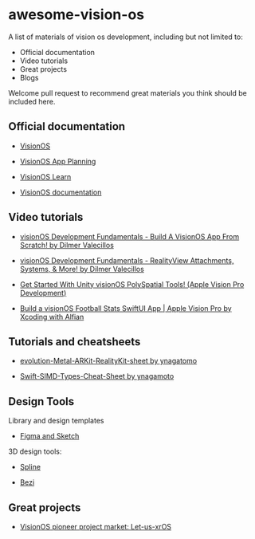 # awesome-vision-os

A list of materials of vision os development, including but not limited to:

- Official documentation
- Video tutorials
- Great projects
- Blogs

Welcome pull request to recommend great materials you think should be included here.


## Official documentation

- [VisionOS](https://developer.apple.com/cn/visionos/)

- [VisionOS App Planning](https://developer.apple.com/cn/visionos/planning/)

- [VisionOS Learn](https://developer.apple.com/cn/visionos/planning/)

- [VisionOS documentation](https://developer.apple.com/documentation/visionos)

## Video tutorials

- [visionOS Development Fundamentals - Build A VisionOS App From Scratch! by Dilmer Valecillos](https://www.youtube.com/watch?v=eMA1Vd1nc9M)

- [visionOS Development Fundamentals - RealityView Attachments, Systems, & More! by Dilmer Valecillos](https://www.youtube.com/watch?v=Ox_eN-k0Z2k)

- [Get Started With Unity visionOS PolySpatial Tools! (Apple Vision Pro Development)](https://www.youtube.com/watch?v=EtPaYKvzs6M&t=1303s)

- [Build a visionOS Football Stats SwiftUI App | Apple Vision Pro by Xcoding with Alfian](https://www.youtube.com/watch?v=r61KA8Gzw0M)

## Tutorials and cheatsheets 

- [evolution-Metal-ARKit-RealityKit-sheet by ynagatomo](https://github.com/ynagatomo/evolution-Metal-ARKit-RealityKit-sheet?tab=readme-ov-file)

- [Swift-SIMD-Types-Cheat-Sheet by ynagamoto](https://github.com/ynagatomo/Swift-SIMD-Types-Cheat-Sheet)

## Design Tools

Library and design templates

- [Figma and Sketch](https://developer.apple.com/design/resources/)

3D design tools:

- [Spline](https://spline.design/)

- [Bezi](https://hq.bezi.com/)

## Great projects

- [VisionOS pioneer project market: Let-us-xrOS](https://github.com/XRealityZone/Let-us-xrOS)